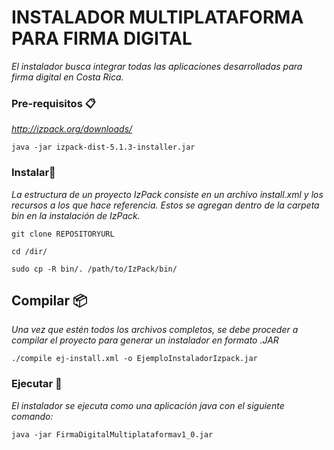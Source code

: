 # INSTALADOR MULTIPLATAFORMA PARA FIRMA DIGITAL

_El instalador busca integrar todas las aplicaciones desarrolladas para firma digital en Costa Rica._

### Pre-requisitos 📋

_http://izpack.org/downloads/_

```
java -jar izpack-dist-5.1.3-installer.jar
```

### Instalar🔧

_La estructura de un proyecto IzPack consiste en un archivo install.xml y los recursos a los que hace referencia. Estos se agregan dentro de la carpeta bin en la instalación de IzPack._


```
git clone REPOSITORYURL

cd /dir/

sudo cp -R bin/. /path/to/IzPack/bin/
```

## Compilar 📦

_Una vez que estén todos los archivos completos, se debe proceder a compilar el proyecto para generar un instalador en formato .JAR_

```
./compile ej-install.xml -o EjemploInstaladorIzpack.jar

```

### Ejecutar 🔧
_El instalador se ejecuta como una aplicación java con el siguiente comando:_

```
java -jar FirmaDigitalMultiplataformav1_0.jar

```
